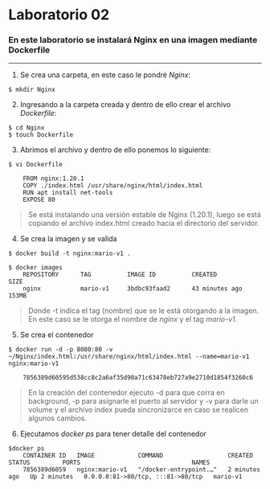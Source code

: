 # Laboratorio 02

### En este laboratorio se instalará Nginx en una imagen mediante **Dockerfile**
---
1. Se crea una carpeta, en este caso le pondré *Nginx*:
~~~
$ mkdir Nginx
~~~
2. Ingresando a la carpeta creada y dentro de ello crear el archivo *Dockerfile*:
~~~
$ cd Nginx
$ touch Dockerfile
~~~
3. Abrimos el archivo y dentro de ello ponemos lo siguiente:
~~~
$ vi Dockerfile

    FROM nginx:1.20.1
    COPY ./index.html /usr/share/nginx/html/index.html
    RUN apt install net-tools
    EXPOSE 80
~~~
>Se está instalando una versión estable de Nginx (1.20.1), luego se está copiando el archivo index.html creado hacia el directorio del servidor.
4. Se crea la imagen y se valida
~~~
$ docker build -t nginx:mario-v1 .

$ docker images
    REPOSITORY      TAG          IMAGE ID          CREATED             SIZE
    nginx           mario-v1     3bdbc93faad2      43 minutes ago      153MB
~~~
>Donde -t indica el tag (nombre) que se le está otorgando a la imagen. En este caso se le otorga el nombre de *nginx* y el tag *mario-v1*.
5. Se crea el contenedor
~~~
$ docker run -d -p 8080:80 -v ~/Nginx/index.html:/usr/share/nginx/html/index.html --name=mario-v1 nginx:mario-v1

    7856389d60595d538cc8c2a6af35d90a71c63478eb727a9e2710d1854f3260c6
~~~
>En la creación del contenedor ejecuto -d para que corra en background, -p para asignarle el puerto al servidor y -v para darle un volume y el archivo index pueda sincronizarce en caso se realicen algunos cambios.
6. Ejecutamos *docker ps* para tener detalle del contenedor
~~~
$docker ps
    CONTAINER ID   IMAGE            COMMAND                  CREATED         STATUS         PORTS                               NAMES
    7856389d6059   nginx:mario-v1   "/docker-entrypoint.…"   2 minutes ago   Up 2 minutes   0.0.0.0:81->80/tcp, :::81->80/tcp   mario-v1
~~~
